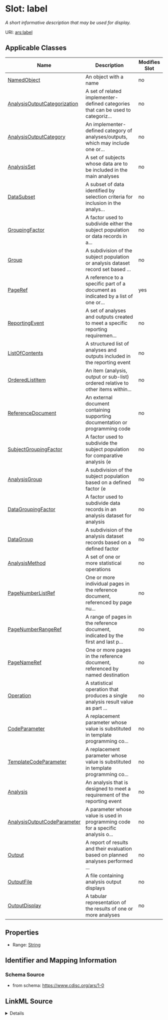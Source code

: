# Slot: label


_A short informative description that may be used for display._



URI: [ars:label](https://www.cdisc.org/ars/1-0/label)



<!-- no inheritance hierarchy -->




## Applicable Classes

| Name | Description | Modifies Slot |
| --- | --- | --- |
[NamedObject](NamedObject.md) | An object with a name |  no  |
[AnalysisOutputCategorization](AnalysisOutputCategorization.md) | A set of related implementer-defined categories that can be used to categoriz... |  no  |
[AnalysisOutputCategory](AnalysisOutputCategory.md) | An implementer-defined category of analyses/outputs, which may include one or... |  no  |
[AnalysisSet](AnalysisSet.md) | A set of subjects whose data are to be included in the main analyses |  no  |
[DataSubset](DataSubset.md) | A subset of data identified by selection criteria for inclusion in the analys... |  no  |
[GroupingFactor](GroupingFactor.md) | A factor used to subdivide either the subject population or data records in a... |  no  |
[Group](Group.md) | A subdivision of the subject population or analysis dataset record set based ... |  no  |
[PageRef](PageRef.md) | A reference to a specific part of a document as indicated by a list of one or... |  yes  |
[ReportingEvent](ReportingEvent.md) | A set of analyses and outputs created to meet a specific reporting requiremen... |  no  |
[ListOfContents](ListOfContents.md) | A structured list of analyses and outputs included in the reporting event |  no  |
[OrderedListItem](OrderedListItem.md) | An item (analysis, output or sub-list) ordered relative to other items within... |  no  |
[ReferenceDocument](ReferenceDocument.md) | An external document containing supporting documentation or programming code |  no  |
[SubjectGroupingFactor](SubjectGroupingFactor.md) | A factor used to subdivide the subject population for comparative analysis (e |  no  |
[AnalysisGroup](AnalysisGroup.md) | A subdivision of the subject population based on a defined factor (e |  no  |
[DataGroupingFactor](DataGroupingFactor.md) | A factor used to subdivide data records in an analysis dataset for analysis |  no  |
[DataGroup](DataGroup.md) | A subdivision of the analysis dataset records based on a defined factor |  no  |
[AnalysisMethod](AnalysisMethod.md) | A set of one or more statistical operations |  no  |
[PageNumberListRef](PageNumberListRef.md) | One or more individual pages in the reference document, referenced by page nu... |  no  |
[PageNumberRangeRef](PageNumberRangeRef.md) | A range of pages in the reference document, indicated by the first and last p... |  no  |
[PageNameRef](PageNameRef.md) | One or more pages in the reference document, referenced by named destination |  no  |
[Operation](Operation.md) | A statistical operation that produces a single analysis result value as part ... |  no  |
[CodeParameter](CodeParameter.md) | A replacement parameter whose value is substituted in template programming co... |  no  |
[TemplateCodeParameter](TemplateCodeParameter.md) | A replacement parameter whose value is substituted in template programming co... |  no  |
[Analysis](Analysis.md) | An analysis that is designed to meet a requirement of the reporting event |  no  |
[AnalysisOutputCodeParameter](AnalysisOutputCodeParameter.md) | A parameter whose value is used in programming code for a specific analysis o... |  no  |
[Output](Output.md) | A report of results and their evaluation based on planned analyses performed ... |  no  |
[OutputFile](OutputFile.md) | A file containing analysis output displays |  no  |
[OutputDisplay](OutputDisplay.md) | A tabular representation of the results of one or more analyses |  no  |







## Properties

* Range: [String](String.md)





## Identifier and Mapping Information







### Schema Source


* from schema: https://www.cdisc.org/ars/1-0




## LinkML Source

<details>
```yaml
name: label
description: A short informative description that may be used for display.
from_schema: https://www.cdisc.org/ars/1-0
rank: 1000
alias: label
domain_of:
- NamedObject
- AnalysisOutputCategorization
- AnalysisOutputCategory
- AnalysisSet
- DataSubset
- GroupingFactor
- Group
- PageRef
range: string

```
</details>